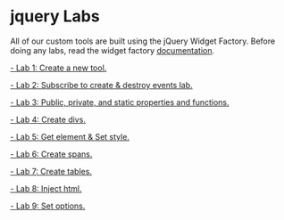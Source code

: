 jquery Labs
=======

All of our custom tools are built using the jQuery Widget Factory. Before doing any labs, read the widget factory [documentation](http://learn.jquery.com/plugins/stateful-plugins-with-widget-factory/).

  <a href="public/jquery/lab1/README.md"> - Lab 1: Create a new tool.</a>

  <a href="public/jquery/lab2/README.md"> - Lab 2: Subscribe to create & destroy events lab.</a>
  
  <a href="public/jquery/lab3/README.md"> - Lab 3: Public, private, and static properties and functions.</a>
  
  <a href="public/jquery/lab4/README.md"> - Lab 4: Create divs.</a>
  
  <a href="public/jquery/lab5/README.md"> - Lab 5: Get element & Set style.</a>
  
  <a href="public/jquery/lab6/README.md"> - Lab 6: Create spans.</a>
  
  <a href="public/jquery/lab7/README.md"> - Lab 7: Create tables.</a>
  
  <a href="public/jquery/lab8/README.md"> - Lab 8: Inject html.</a>
  
  <a href="public/jquery/lab9/README.md"> - Lab 9: Set options.</a>
